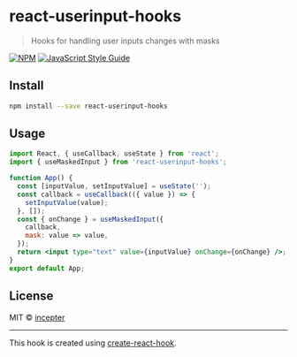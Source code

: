 # react-userinput-hooks

> Hooks for handling user inputs changes with masks

[![NPM](https://img.shields.io/npm/v/react-userinput-hooks.svg)](https://www.npmjs.com/package/react-userinput-hooks) [![JavaScript Style Guide](https://img.shields.io/badge/code_style-standard-brightgreen.svg)](https://standardjs.com)

## Install

```bash
npm install --save react-userinput-hooks
```

## Usage

```jsx
import React, { useCallback, useState } from 'react';
import { useMaskedInput } from 'react-userinput-hooks';

function App() {
  const [inputValue, setInputValue] = useState('');
  const callback = useCallback(({ value }) => {
    setInputValue(value);
  }, []);
  const { onChange } = useMaskedInput({
    callback,
    mask: value => value,
  });
  return <input type="text" value={inputValue} onChange={onChange} />;
}
export default App;
```

## License

MIT © [incepter](https://github.com/incepter)

---

This hook is created using [create-react-hook](https://github.com/hermanya/create-react-hook).
